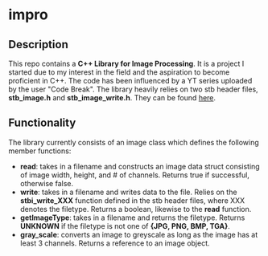 # impro
## Description
This repo contains a **C++ Library for Image Processing**. It is a project I started due to my interest in the field and the aspiration to become proficient in C++. The code has been influenced by a YT series uploaded by the user "Code Break". The library heavily relies on two stb header files, **stb_image.h** and **stb_image_write.h**. They can be found [here](https://github.com/nothings/stb).

## Functionality
The library currently consists of an image class which defines the following member functions:

+ **read**: takes in a filename and constructs an image data struct consisting of image width, height, and # of channels. Returns true if successful, otherwise false.
+ **write**: takes in a filename and writes data to the file. Relies on the **stbi_write_XXX** function defined in the stb header files, where XXX denotes the filetype. Returns a boolean, likewise to the **read** function.
+ **getImageType**: takes in a filename and returns the filetype. Returns **UNKNOWN** if the filetype is not one of **{JPG, PNG, BMP, TGA}**.
+ **gray_scale**: converts an image to greyscale as long as the image has at least 3 channels. Returns a reference to an image object.


